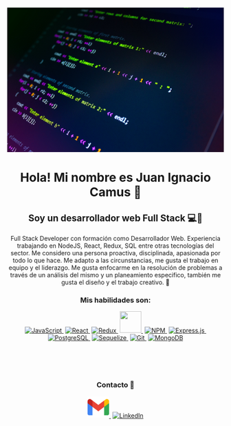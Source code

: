 <!-- BANNER -->

<p align="center" width="100%" height="35">
  <img src="./Images/banner.jpg" alt="Banner" />
</p>

<!-- TITLE -->

<h1 align="center">Hola! Mi nombre es Juan Ignacio Camus 👋</h1>

<!-- ----------------------------------------------------- -->

<!-- HEADLINE -->

<h2 align="center">
  Soy un desarrollador web Full Stack 💻🚀
</h2>

<p align="center">
  Full Stack Developer con formación como Desarrollador Web. Experiencia trabajando en NodeJS, React, Redux, SQL entre otras tecnologías del sector. Me considero una persona proactiva, disciplinada, apasionada por todo lo que hace. Me adapto a las circunstancias, me gusta el trabajo en equipo y el liderazgo. Me gusta enfocarme en la resolución de problemas a través de un análisis del mismo y un planeamiento especifico, también me gusta el diseño y el trabajo creativo. 🤝
</p>

<!-- ----------------------------------------------------- -->

<!-- MAIN SKILLS -->

<h3 align="center">Mis habilidades son:</h3>

<p align="center">

<a href="https://www.javascript.com/">
    <img height="50" width="50" src="https://cdn.jsdelivr.net/gh/devicons/devicon/icons/javascript/javascript-original.svg" alt="JavaScript" />
  </a>­­

<a href="https://reactjs.org/">
    <img height="50" width="50" src="https://cdn.jsdelivr.net/gh/devicons/devicon/icons/react/react-original.svg" alt="React" />
  </a>­­

<a href="https://redux.js.org/">
    <img height="50" width="50" src="https://cdn.jsdelivr.net/gh/devicons/devicon/icons/redux/redux-original.svg" alt="Redux" />
  </a>­­

<a href="https://nodejs.org/es/">
    <img height="50" width="50" src="https://cdn.jsdelivr.net/gh/devicons/devicon/icons/nodejs/nodejs-original.svg" />
  </a>­­

<a href="https://www.npmjs.com/">
    <img height="50" width="50" src="https://cdn.jsdelivr.net/gh/devicons/devicon/icons/npm/npm-original-wordmark.svg" alt="NPM" />
  </a>­­

<a href="https://expressjs.com/">
    <img height="50" width="50" src="https://cdn.jsdelivr.net/gh/devicons/devicon/icons/express/express-original.svg" alt="Express.js" />
  </a>­­

<a href="https://www.postgresql.org/">
    <img height="50" width="50" src="https://cdn.jsdelivr.net/gh/devicons/devicon/icons/postgresql/postgresql-original.svg" alt="PostgreSQL" />
  </a>­­

<a href="https://sequelize.org/">
    <img height="50" width="50" src="https://cdn.jsdelivr.net/gh/devicons/devicon/icons/sequelize/sequelize-original.svg" alt="Sequelize" />
  </a>­­

<a href="https://git-scm.com/">
    <img height="50" width="50" src="https://cdn.jsdelivr.net/gh/devicons/devicon/icons/git/git-original.svg" alt="Git" />
  </a>­­
  
<a href="https://www.mongodb.com/">
    <img height="50" width="50" src="file:///C:/Users/Usuario/Downloads/mongodb-svgrepo-com.svg" alt="MongoDB" />
  </a>
  
­­
­­­
</p>

</br>

<h2></h2>

<!-- ----------------------------------------------------- -->

<!-- CONTACT INFO. -->

<h3 align="center">Contacto 📲</h3>

<p align="center">

<a href="https://mail.google.com/mail/u/0/#inbox">
    <img height="50" width="50" src="./Images/gmail.svg" alt="Gmail"/>
  </a>­­

<a href="https://www.linkedin.com/in/juan-ignacio-camus-703102251/">
    <img height="50" width="50" src="https://cdn.jsdelivr.net/gh/devicons/devicon/icons/linkedin/linkedin-original.svg" alt="LinkedIn" />
  </a>

</p>

<!--
**Juanicamuss21/Juanicamuss21** is a ✨ _special_ ✨ repository because its `README.md` (this file) appears on your GitHub profile.

Here are some ideas to get you started:

- 🔭 I’m currently working on ...
- 🌱 I’m currently learning ...
- 👯 I’m looking to collaborate on ...
- 🤔 I’m looking for help with ...
- 💬 Ask me about ...
- 📫 How to reach me: ...
- 😄 Pronouns: ...
- ⚡ Fun fact: ...
-->
